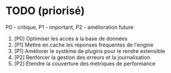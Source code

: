 # TODO (priorisé)

P0 - critique, P1 - important, P2 - amélioration future

1. [P0] Optimiser les accès à la base de données
2. [P1] Mettre en cache les réponses fréquentes de l'engine
3. [P1] Améliorer le système de plugins pour le rendre extensible
4. [P2] Renforcer la gestion des erreurs et la journalisation
5. [P2] Étendre la couverture des métriques de performance

